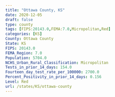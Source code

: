 ```yaml
---
title: "Ottawa County, KS"
date: 2020-12-05
draft: false
type: county
tags: [FIPS:20143.0,FEMA:7.0,Micropolitan,Red]
categories: [KS]
County: Ottawa County
State: KS
FIPS: 20143.0
FEMA_Region: 7.0
Population: 5704.0
NCHS_Urban_Rural_Classification: Micropolitan
Tests_in_prior_14_days: 154.0
Fourteen_day_test_rate_per_100000: 2700.0
Percent_Positivity_in_prior_14_days: 0.156
Level: Red
url: /states/KS/ottawa-county
---
```



